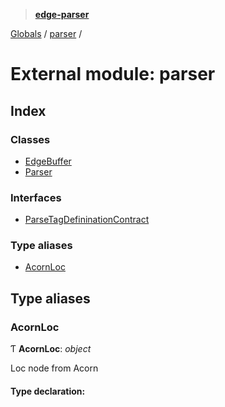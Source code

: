 > **[edge-parser](../README.md)**

[Globals](../README.md) / [parser](parser.md) /

# External module: parser

## Index

### Classes

* [EdgeBuffer](../classes/parser.edgebuffer.md)
* [Parser](../classes/parser.parser-1.md)

### Interfaces

* [ParseTagDefininationContract](../interfaces/parser.parsetagdefininationcontract.md)

### Type aliases

* [AcornLoc](parser.md#acornloc)

## Type aliases

###  AcornLoc

Ƭ **AcornLoc**: *object*

Loc node from Acorn

#### Type declaration: